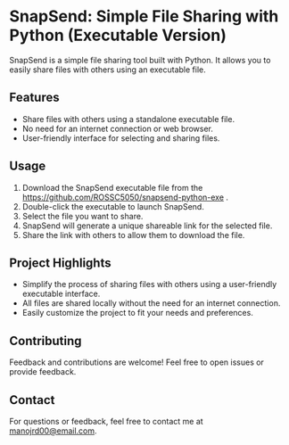 # SnapSend: Simple File Sharing with Python (Executable Version)

SnapSend is a simple file sharing tool built with Python. It allows you to easily share files with others using an executable file.

## Features

- Share files with others using a standalone executable file.
- No need for an internet connection or web browser.
- User-friendly interface for selecting and sharing files.

## Usage

1. Download the SnapSend executable file from the https://github.com/ROSSC5050/snapsend-python-exe .
2. Double-click the executable to launch SnapSend.
3. Select the file you want to share.
4. SnapSend will generate a unique shareable link for the selected file.
5. Share the link with others to allow them to download the file.

## Project Highlights

- Simplify the process of sharing files with others using a user-friendly executable interface.
- All files are shared locally without the need for an internet connection.
- Easily customize the project to fit your needs and preferences.

## Contributing

Feedback and contributions are welcome! Feel free to open issues or provide feedback.

## Contact

For questions or feedback, feel free to contact me at manojrd00@email.com.
